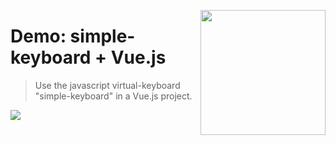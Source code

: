 <a href="https://github.com/hodgef/simple-keyboard" title="simple-keyboard repository"><img src="https://franciscohodge.com/project-pages/simple-keyboard/images/simplekeyboardl.png" width="200" align="right"></a>


# Demo: simple-keyboard + Vue.js

> Use the javascript virtual-keyboard "simple-keyboard" in a Vue.js project.

<a href="https://codesandbox.io/s/github/hodgef/demo_npm_simple-keyboard_vue-js" title="simple-keyboard repository" target="_blank"><img src="https://franciscohodge.com/project-pages/simple-keyboard/images/rundemo200.png" align="center"></a>
